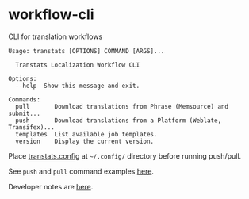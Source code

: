 # workflow-cli
CLI for translation workflows

```shell
Usage: transtats [OPTIONS] COMMAND [ARGS]...

  Transtats Localization Workflow CLI

Options:
  --help  Show this message and exit.

Commands:
  pull       Download translations from Phrase (Memsource) and submit...
  push       Download translations from a Platform (Weblate, Transifex)...
  templates  List available job templates.
  version    Display the current version.
```

Place [transtats.config](https://github.com/transtats/workflow-cli/tree/devel/data/config-example) at `~/.config/` directory before running push/pull.

See `push` and `pull` command examples [here](https://github.com/transtats/workflow-cli/blob/devel/data/cmd_examples.md).

Developer notes are [here](https://github.com/transtats/workflow-cli/blob/devel/DEVELOP.md).
